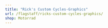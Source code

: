 ```yaml
---
title: "Rick's Custom Cycles-Graphics"
url: /flagstaff/ricks-custom-cycles-graphics/
shop: Motorrad
---
```

